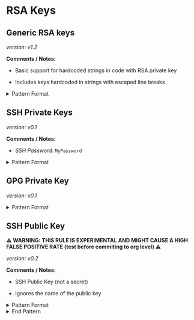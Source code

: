 <!-- WARNING: This README is generated automatically
-->

# RSA Keys

## Generic RSA keys



_version: v1.2_

**Comments / Notes:**


- Basic support for hardcoded strings in code with RSA private key

- Includes keys hardcoded in strings with escaped line breaks
  

<details>
<summary>Pattern Format</summary>

```regex
--BEGIN (?:[A-Z]+ )?PRIVATE KEY--+(\\[nr]|[\r\n])+([a-zA-Z0-9+/=\s]|\\[rn])+(\\[rn]|[\r\n])+--+END (?:[A-Z]+ )?PRIVATE KEY--
```

</details>



## SSH Private Keys



_version: v0.1_

**Comments / Notes:**


- *SSH Password:* `MyPassword`
  

<details>
<summary>Pattern Format</summary>

```regex
--BEGIN OPENSSH PRIVATE KEY--+[a-zA-Z0-9+/=\s]+--+END OPENSSH PRIVATE KEY--
```

</details>



## GPG Private Key



_version: v0.1_



<details>
<summary>Pattern Format</summary>

```regex
--BEGIN PGP PRIVATE KEY BLOCK--+(?:[\r\n]+((Version|Comment|MessageID|Hash|Charset): [^\r\n]+[\r\n]+)+[\r\n]+)?[a-zA-Z0-9+/=\s]+--+END PGP PRIVATE KEY BLOCK--
```

</details>



## SSH Public Key

**⚠️ WARNING: THIS RULE IS EXPERIMENTAL AND MIGHT CAUSE A HIGH FALSE POSITIVE RATE (test before commiting to org level) ⚠️**

_version: v0.2_

**Comments / Notes:**


- SSH Public Key (not a secret)

- Ignores the name of the public key
  

<details>
<summary>Pattern Format</summary>

```regex
ssh-rsa(\s)+[a-zA-Z0-9\/\+=]{20,}
```

</details>

<details>
<summary>End Pattern</summary>

```regex
\z|(\s)+[a-zA-Z0-9@-]+
```

</details>